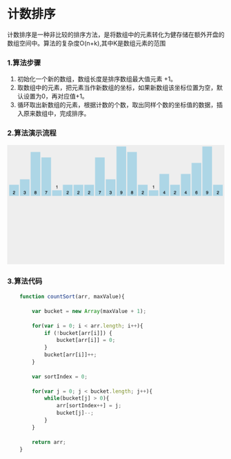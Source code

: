 # 计数排序

计数排序是一种非比较的排序方法，是将数组中的元素转化为健存储在额外开盘的数组空间中。算法的复杂度O(n+k),其中K是数组元素的范围

### 1.算法步骤
1. 初始化一个新的数组，数组长度是排序数组最大值元素 +1。
2. 取数组中的元素，把元素当作新数组的坐标，如果新数组该坐标位置为空，默认设置为0，再对应值+1。
3. 循环取出新数组的元素，根据计数的个数，取出同样个数的坐标值的数据，插入原来数组中，完成排序。

### 2.算法演示流程

![、count Sort](https://raw.githubusercontent.com/FlameDream/Learn_Algorithm/main/resource/countingSort_img.gif)

### 3.算法代码
```javascript
	function countSort(arr, maxValue){
		
		var bucket = new Array(maxValue + 1);
		
		for(var i = 0; i < arr.length; i++){
			if (!bucket[arr[i]]) {
				bucket[arr[i]] = 0;
			}
			bucket[arr[i]]++;
		}

		var sortIndex = 0;

		for(var j = 0; j < bucket.length; j++){
			while(bucket[j] > 0){
				arr[sortIndex++] = j;
				bucket[j]--;
			}
		}

		return arr;
	}


```

